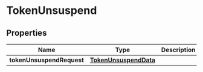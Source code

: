 

# TokenUnsuspend


## Properties

| Name | Type | Description | Notes |
|------------ | ------------- | ------------- | -------------|
|**tokenUnsuspendRequest** | [**TokenUnsuspendData**](TokenUnsuspendData.md) |  |  [optional] |



